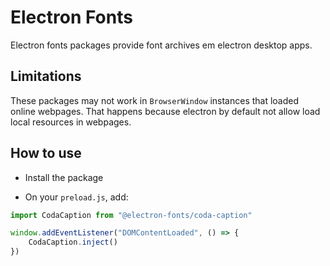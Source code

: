 # Electron Fonts

Electron fonts packages provide font archives em electron desktop apps.

## Limitations

These packages may not work in `BrowserWindow` instances that loaded online webpages. That happens because electron by default not allow load local resources in webpages.

## How to use

* Install the package

* On your `preload.js`, add:

```ts
import CodaCaption from "@electron-fonts/coda-caption"

window.addEventListener("DOMContentLoaded", () => {
    CodaCaption.inject()
})
```